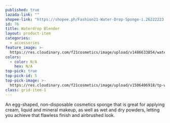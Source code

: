 ```yaml
---
published: true
lazada-link: ""
shopee-link: "https://shopee.ph/Fashion21-Water-Drop-Sponge-i.26222223.826165361"
id: 76
title: Waterdrop Blender
layout: product-item
categories:
  - accessories
feature_image: >-
  https://res.cloudinary.com/f21cosmetics/image/upload/v1486633854/waterdrop-blender.jpg
colors:
  - color: N/A
    hex: N/A
top-pick: true
top-pick-id: 5
top-pick-image: >-
  https://res.cloudinary.com/f21cosmetics/image/upload/v1506406918/tp-waterdrop-blender.jpg
class: grid-item-1
---
```

An egg-shaped, non-disposable cosmetics sponge that is great for applying cream, liquid and mineral makeup, as well as wet and dry powders, letting you achieve that flawless finish and airbrushed look.
